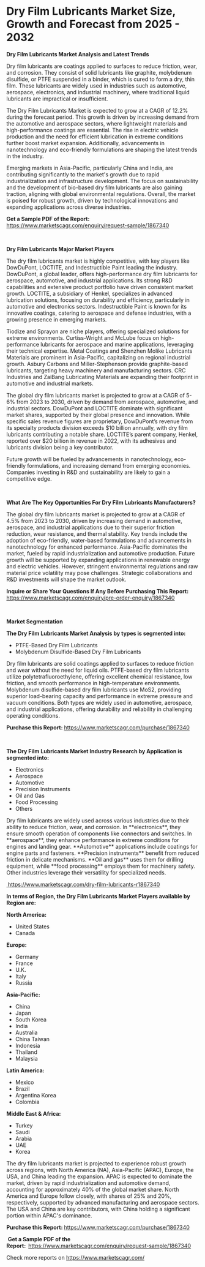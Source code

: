 <p><h1>Dry Film Lubricants Market Size, Growth and Forecast from 2025 - 2032</h1></p><p><strong>Dry Film Lubricants Market Analysis and Latest Trends</strong></p>
<p><p>Dry film lubricants are coatings applied to surfaces to reduce friction, wear, and corrosion. They consist of solid lubricants like graphite, molybdenum disulfide, or PTFE suspended in a binder, which is cured to form a dry, thin film. These lubricants are widely used in industries such as automotive, aerospace, electronics, and industrial machinery, where traditional liquid lubricants are impractical or insufficient.</p><p>The Dry Film Lubricants Market is expected to grow at a CAGR of 12.2% during the forecast period. This growth is driven by increasing demand from the automotive and aerospace sectors, where lightweight materials and high-performance coatings are essential. The rise in electric vehicle production and the need for efficient lubrication in extreme conditions further boost market expansion. Additionally, advancements in nanotechnology and eco-friendly formulations are shaping the latest trends in the industry.</p><p>Emerging markets in Asia-Pacific, particularly China and India, are contributing significantly to the market's growth due to rapid industrialization and infrastructure development. The focus on sustainability and the development of bio-based dry film lubricants are also gaining traction, aligning with global environmental regulations. Overall, the market is poised for robust growth, driven by technological innovations and expanding applications across diverse industries.</p></p>
<p><strong>Get a Sample PDF of the Report:&nbsp;</strong> <a href="https://www.marketscagr.com/enquiry/request-sample/1867340?utm_campaign=1909&utm_medium=2&utm_source=Github&utm_content=ia&utm_term=29012025&utm_id=dry-film-lubricants">https://www.marketscagr.com/enquiry/request-sample/1867340</a></p>
<p>&nbsp;</p>
<p><strong>Dry Film Lubricants Major Market Players</strong></p>
<p><p>The dry film lubricants market is highly competitive, with key players like DowDuPont, LOCTITE, and Indestructible Paint leading the industry. DowDuPont, a global leader, offers high-performance dry film lubricants for aerospace, automotive, and industrial applications. Its strong R&D capabilities and extensive product portfolio have driven consistent market growth. LOCTITE, a subsidiary of Henkel, specializes in advanced lubrication solutions, focusing on durability and efficiency, particularly in automotive and electronics sectors. Indestructible Paint is known for its innovative coatings, catering to aerospace and defense industries, with a growing presence in emerging markets.</p><p>Tiodize and Sprayon are niche players, offering specialized solutions for extreme environments. Curtiss-Wright and McLube focus on high-performance lubricants for aerospace and marine applications, leveraging their technical expertise. Metal Coatings and Shenzhen Molike Lubricants Materials are prominent in Asia-Pacific, capitalizing on regional industrial growth. Asbury Carbons and Miller-Stephenson provide graphite-based lubricants, targeting heavy machinery and manufacturing sectors. CRC Industries and ZaiBang Lubricating Materials are expanding their footprint in automotive and industrial markets.</p><p>The global dry film lubricants market is projected to grow at a CAGR of 5-6% from 2023 to 2030, driven by demand from aerospace, automotive, and industrial sectors. DowDuPont and LOCTITE dominate with significant market shares, supported by their global presence and innovation. While specific sales revenue figures are proprietary, DowDuPont’s revenue from its specialty products division exceeds $10 billion annually, with dry film lubricants contributing a notable share. LOCTITE’s parent company, Henkel, reported over $20 billion in revenue in 2022, with its adhesives and lubricants division being a key contributor.</p><p>Future growth will be fueled by advancements in nanotechnology, eco-friendly formulations, and increasing demand from emerging economies. Companies investing in R&D and sustainability are likely to gain a competitive edge.</p></p>
<p>&nbsp;</p>
<p><strong>What Are The Key Opportunities For Dry Film Lubricants Manufacturers?</strong></p>
<p><p>The global dry film lubricants market is projected to grow at a CAGR of 4.5% from 2023 to 2030, driven by increasing demand in automotive, aerospace, and industrial applications due to their superior friction reduction, wear resistance, and thermal stability. Key trends include the adoption of eco-friendly, water-based formulations and advancements in nanotechnology for enhanced performance. Asia-Pacific dominates the market, fueled by rapid industrialization and automotive production. Future growth will be supported by expanding applications in renewable energy and electric vehicles. However, stringent environmental regulations and raw material price volatility may pose challenges. Strategic collaborations and R&D investments will shape the market outlook.</p></p>
<p><strong>Inquire or Share Your Questions If Any Before Purchasing This Report:</strong> <a href="https://www.marketscagr.com/enquiry/pre-order-enquiry/1867340?utm_campaign=1909&utm_medium=2&utm_source=Github&utm_content=ia&utm_term=29012025&utm_id=dry-film-lubricants">https://www.marketscagr.com/enquiry/pre-order-enquiry/1867340</a></p>
<p>&nbsp;</p>
<p><strong>Market Segmentation</strong></p>
<p><strong>The Dry Film Lubricants Market Analysis by types is segmented into:</strong></p>
<p><ul><li>PTFE-Based Dry Film Lubricants</li><li>Molybdenum Disulfide-Based Dry Film Lubricants</li></ul></p>
<p><p>Dry film lubricants are solid coatings applied to surfaces to reduce friction and wear without the need for liquid oils. PTFE-based dry film lubricants utilize polytetrafluoroethylene, offering excellent chemical resistance, low friction, and smooth performance in high-temperature environments. Molybdenum disulfide-based dry film lubricants use MoS2, providing superior load-bearing capacity and performance in extreme pressure and vacuum conditions. Both types are widely used in automotive, aerospace, and industrial applications, offering durability and reliability in challenging operating conditions.</p></p>
<p><strong>Purchase this Report:&nbsp;</strong><a href="https://www.marketscagr.com/purchase/1867340?utm_campaign=1909&utm_medium=2&utm_source=Github&utm_content=ia&utm_term=29012025&utm_id=dry-film-lubricants">https://www.marketscagr.com/purchase/1867340</a></p>
<p>&nbsp;</p>
<p><strong>The Dry Film Lubricants Market Industry Research by Application is segmented into:</strong></p>
<p><ul><li>Electronics</li><li>Aerospace</li><li>Automotive</li><li>Precision Instruments</li><li>Oil and Gas</li><li>Food Processing</li><li>Others</li></ul></p>
<p><p>Dry film lubricants are widely used across various industries due to their ability to reduce friction, wear, and corrosion. In **electronics**, they ensure smooth operation of components like connectors and switches. In **aerospace**, they enhance performance in extreme conditions for engines and landing gear. **Automotive** applications include coatings for engine parts and fasteners. **Precision instruments** benefit from reduced friction in delicate mechanisms. **Oil and gas** uses them for drilling equipment, while **food processing** employs them for machinery safety. Other industries leverage their versatility for specialized needs.</p></p>
<p><a href="https://www.marketscagr.com/dry-film-lubricants-r1867340?utm_campaign=1909&utm_medium=2&utm_source=Github&utm_content=ia&utm_term=29012025&utm_id=dry-film-lubricants">&nbsp;https://www.marketscagr.com/dry-film-lubricants-r1867340</a></p>
<p><strong>In terms of Region, the Dry Film Lubricants Market Players available by Region are:</strong></p>
<p>
    <p> <strong> North America: </strong>
        <ul>
            <li>United States</li>
            <li>Canada</li>
        </ul>
        </p> 
    <p> <strong> Europe: </strong>
        <ul>
            <li>Germany</li>
            <li>France</li>
            <li>U.K.</li>
            <li>Italy</li>
            <li>Russia</li>
        </ul>
        </p> 
    <p> <strong> Asia-Pacific: </strong>
        <ul>
            <li>China</li>
            <li>Japan</li>
            <li>South Korea</li>
            <li>India</li>
            <li>Australia</li>
            <li>China Taiwan</li>
            <li>Indonesia</li>
            <li>Thailand</li>
            <li>Malaysia</li>
        </ul>
        </p> 
    <p> <strong> Latin America: </strong>
        <ul>
            <li>Mexico</li>
            <li>Brazil</li>
            <li>Argentina Korea</li>
            <li>Colombia</li>
        </ul>
        </p> 
    <p> <strong> Middle East & Africa: </strong>
        <ul>
            <li>Turkey</li>
            <li>Saudi</li>
            <li>Arabia</li>
            <li>UAE</li>
            <li>Korea</li>
        </ul>
    </p>
    </p>
<p><p>The dry film lubricants market is projected to experience robust growth across regions, with North America (NA), Asia-Pacific (APAC), Europe, the USA, and China leading the expansion. APAC is expected to dominate the market, driven by rapid industrialization and automotive demand, accounting for approximately 40% of the global market share. North America and Europe follow closely, with shares of 25% and 20%, respectively, supported by advanced manufacturing and aerospace sectors. The USA and China are key contributors, with China holding a significant portion within APAC's dominance.</p></p>
<p><strong>Purchase this Report: </strong><a href="https://www.marketscagr.com/purchase/1867340?utm_campaign=1909&utm_medium=2&utm_source=Github&utm_content=ia&utm_term=29012025&utm_id=dry-film-lubricants">https://www.marketscagr.com/purchase/1867340</a></p>
<p>&nbsp;<strong>Get a Sample PDF of the Report:&nbsp;&nbsp;</strong><a href="https://www.marketscagr.com/enquiry/request-sample/1867340?utm_campaign=1909&utm_medium=2&utm_source=Github&utm_content=ia&utm_term=29012025&utm_id=dry-film-lubricants">https://www.marketscagr.com/enquiry/request-sample/1867340</a></p>
<p><strong></strong></p>
<p>Check more reports on <a href="https://www.marketscagr.com/?utm_campaign=1909&utm_medium=2&utm_source=Github&utm_content=ia&utm_term=29012025&utm_id=dry-film-lubricants">https://www.marketscagr.com/</a></p>